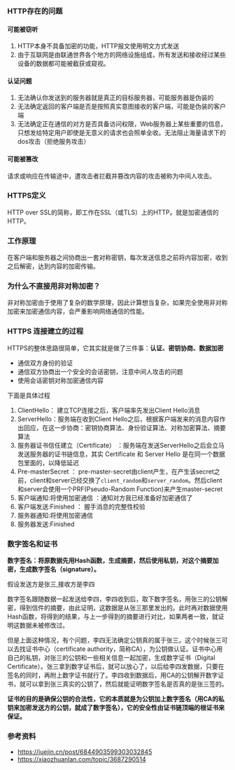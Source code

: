 
### HTTP存在的问题

#### 可能被窃听

1. HTTP本身不具备加密的功能，HTTP报文使用明文方式发送
2. 由于互联网是由联通世界各个地方的网络设施组成，所有发送和接收经过某些设备的数据都可能被截获或窥视。

#### 认证问题

1. 无法确认你发送到的服务器就是真正的目标服务器，可能服务器是伪装的
2. 无法确定返回的客户端是否是按照真实意图接收的客户端，可能是伪装的客户端
3. 无法确定正在通信的对方是否具备访问权限，Web服务器上某些重要的信息，只想发给特定用户即使是无意义的请求也会照单全收。无法阻止海量请求下的dos攻击（拒绝服务攻击）

#### 可能被篡改

请求或响应在传输途中，遭攻击者拦截并篡改内容的攻击被称为中间人攻击。

### HTTPS定义

HTTP over SSL的简称，即工作在SSL（或TLS）上的HTTP。就是加密通信的HTTP。

### 工作原理

在客户端和服务器之间协商出一套对称密钥，每次发送信息之前将内容加密，收到之后解密，达到内容的加密传输。

### 为什么不直接用非对称加密？

非对称加密由于使用了复杂的数学原理，因此计算想当复杂，如果完全使用非对称加密来加密通信内容，会严重影响网络通信的性能。

### HTTPS 连接建立的过程

HTTPS的整体思路很简单，它其实就是做了三件事：**认证、密钥协商、数据加密**

- 通信双方身份的验证
- 通信双方协商出一个安全的会话密钥，注意中间人攻击的问题
- 使用会话密钥对称加密通信内容

下面是具体过程

1. ClientHello： 建立TCP连接之后，客户端率先发出Client Hello消息
2. ServerHello：服务端在收到Client Hello之后，根据客户端发来的消息内容作出回应，在这一步协商：密钥协商算法、身份验证算法、对称加密算法、摘要算法
3. 服务器证书信任建立（Certificate） ：服务端在发送ServerHello之后会立马发送服务器的证书链信息，其实 Certificate 和 Server Hello 是在同一个数据包里面的，以降低延迟
4. Pre-masterSecret ： pre-master-secret由client产生，在产生该secret之前，client和server已经交换了`client_random`和`server_random`。然后client和server会使用一个PRF(Pseudo-Random Function)来产生master-secret
5. 客户端通知:将使用加密通信 ：通知对方我已经准备好加密通信了
6. 客户端发送:Finished ： 握手消息的完整性校验
7. 服务器通知:将使用加密通信 
8. 服务器发送:Finished

### 数字签名和证书

**数字签名：将原数据先用Hash函数，生成摘要，然后使用私钥，对这个摘要加密，生成数字签名（signature）。**

假设发送方是张三,接收方是李四

数字签名跟随数据一起发送给李四，李四收到后，取下数字签名，用张三的公钥解密，得到信件的摘要，由此证明，这数据是从张三那里发出的。此时再对数据使用Hash函数，将得到的结果，与上一步得到的摘要进行对比，如果两者一致，就证明这数据未被修改过。

但是上面这种情况，有个问题，李四无法确定公钥真的属于张三。这个时候张三可以去找证书中心（certificate authority，简称CA），为公钥做认证。证书中心用自己的私钥，对张三的公钥和一些相关信息一起加密，生成数字证书（Digital Certificate）。张三拿到数字证书后，就可以放心了，以后给李四发数据，只要在签名的同时，再附上数字证书就行了。李四收到数据后，用CA的公钥解开数字证书，就可以拿到张三真实的公钥了，然后就能证明数字签名是否真的是张三签的。

**证书的目的是确保公钥的合法性，它的本质就是为公钥加上数字签名（用CA的私钥来加密发送方的公钥，就成了数字签名），它的安全性由证书链顶端的根证书来保证。**

### 参考资料

- https://juejin.cn/post/6844903599303032845
- https://xiaozhuanlan.com/topic/3687290514